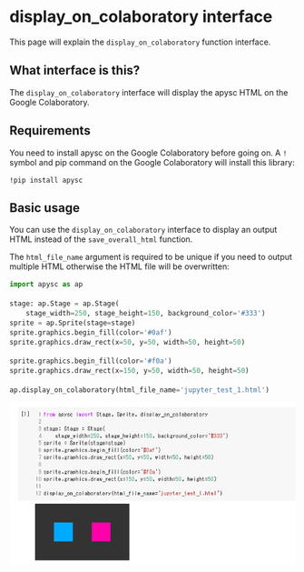 # display_on_colaboratory interface

This page will explain the `display_on_colaboratory` function interface.

## What interface is this?

The `display_on_colaboratory` interface will display the apysc HTML on the Google Colaboratory.

## Requirements

You need to install apysc on the Google Colaboratory before going on.  A `!` symbol and pip command on the Google Colaboratory will install this library:

```
!pip install apysc
```

## Basic usage

You can use the `display_on_colaboratory` interface to display an output HTML instead of the `save_overall_html` function.

The `html_file_name` argument is required to be unique if you need to output multiple HTML otherwise the HTML file will be overwritten:

```py
import apysc as ap

stage: ap.Stage = ap.Stage(
    stage_width=250, stage_height=150, background_color='#333')
sprite = ap.Sprite(stage=stage)
sprite.graphics.begin_fill(color='#0af')
sprite.graphics.draw_rect(x=50, y=50, width=50, height=50)

sprite.graphics.begin_fill(color='#f0a')
sprite.graphics.draw_rect(x=150, y=50, width=50, height=50)

ap.display_on_colaboratory(html_file_name='jupyter_test_1.html')
```

![](_static/colaboratory_interface.png)

